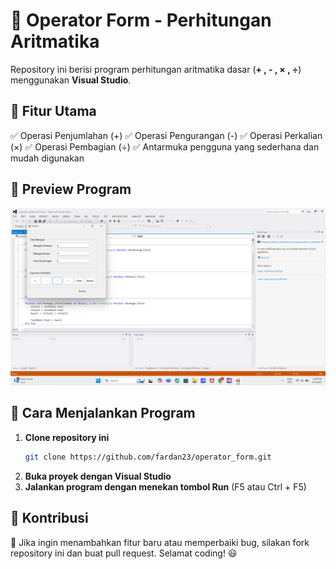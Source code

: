 # 📌 Operator Form - Perhitungan Aritmatika

Repository ini berisi program perhitungan aritmatika dasar (**+ , - , × , ÷**) menggunakan **Visual Studio**.

## 📌 Fitur Utama
✅ Operasi Penjumlahan (+)
✅ Operasi Pengurangan (-)
✅ Operasi Perkalian (×)
✅ Operasi Pembagian (÷)
✅ Antarmuka pengguna yang sederhana dan mudah digunakan

## 📌 Preview Program

![Operator Form](https://github.com/fardan23/operator_form/blob/main/operator-form.png?raw=true)

## 📌 Cara Menjalankan Program
1. **Clone repository ini**
   ```bash
   git clone https://github.com/fardan23/operator_form.git
   ```
2. **Buka proyek dengan Visual Studio**
3. **Jalankan program dengan menekan tombol Run** (F5 atau Ctrl + F5)

## 📌 Kontribusi
🚀 Jika ingin menambahkan fitur baru atau memperbaiki bug, silakan fork repository ini dan buat pull request. Selamat coding! 😃
